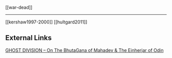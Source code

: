 [[war-dead]]

---

[[kershaw1997-2000]]
[[hultgard2011]]

## External Links
[GHOST DIVISION – On The BhutaGana of Mahadev & The Einherjar of Odin](https://aryaakasha.com/2019/05/13/ghost-division-on-the-bhutagana-of-mahadev-the-einherjar-of-odin/)